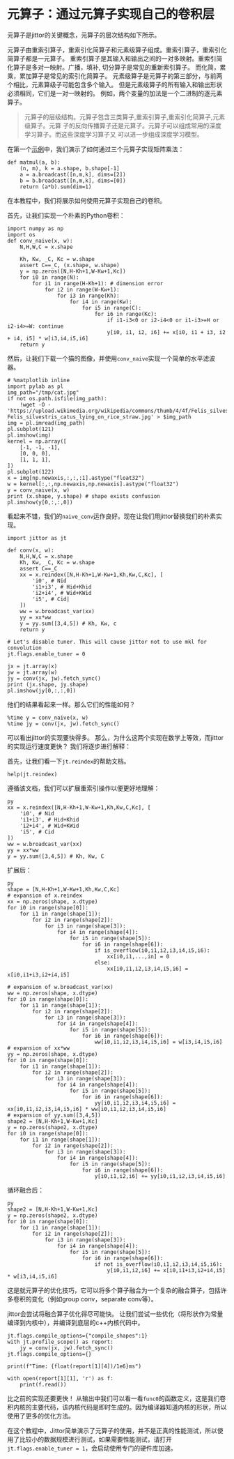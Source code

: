 
# 元算子：通过元算子实现自己的卷积层



元算子是jittor的关键概念，元算子的层次结构如下所示。

元算子由重索引算子，重索引化简算子和元素级算子组成。重索引算子，重索引化简算子都是一元算子。 重索引算子是其输入和输出之间的一对多映射。重索引简化算子是多对一映射。广播，填补, 切分算子是常见的重新索引算子。 而化简，累乘，累加算子是常见的索引化简算子。 元素级算子是元算子的第三部分，与前两个相比，元素算级子可能包含多个输入。 但是元素级算子的所有输入和输出形状必须相同，它们是一对一映射的。 例如，两个变量的加法是一个二进制的逐元素算子。

>
> 元算子的层级结构。元算子包含三类算子,重索引算子,重索引化简算子,元素级算子。元算
> 子的反向传播算子还是元算子。元算子可以组成常用的深度学习算子。而这些深度学习算子又
> 可以进一步组成深度学习模型。


在第一个[示例](example.ipynb)中，我们演示了如何通过三个元算子实现矩阵乘法：

```
def matmul(a, b):
    (n, m), k = a.shape, b.shape[-1]
    a = a.broadcast([n,m,k], dims=[2])
    b = b.broadcast([n,m,k], dims=[0])
    return (a*b).sum(dim=1)
```



在本教程中，我们将展示如何使用元算子实现自己的卷积。

首先，让我们实现一个朴素的Python卷积：

```
import numpy as np
import os
def conv_naive(x, w):
    N,H,W,C = x.shape

    Kh, Kw, _C, Kc = w.shape
    assert C==_C, (x.shape, w.shape)
    y = np.zeros([N,H-Kh+1,W-Kw+1,Kc])
    for i0 in range(N):
        for i1 in range(H-Kh+1): # dimension error
            for i2 in range(W-Kw+1):
                for i3 in range(Kh):
                    for i4 in range(Kw):
                        for i5 in range(C):
                            for i6 in range(Kc):
                                if i1-i3<0 or i2-i4<0 or i1-i3>=H or i2-i4>=W: continue
                                y[i0, i1, i2, i6] += x[i0, i1 + i3, i2 + i4, i5] * w[i3,i4,i5,i6]
    return y
```


然后，让我们下载一个猫的图像，并使用`conv_naive`实现一个简单的水平滤波器。

```
# %matplotlib inline
import pylab as pl
img_path="/tmp/cat.jpg"
if not os.path.isfile(img_path):
    !wget -O - 'https://upload.wikimedia.org/wikipedia/commons/thumb/4/4f/Felis_silvestris_catus_lying_on_rice_straw.jpg/220px-Felis_silvestris_catus_lying_on_rice_straw.jpg' > $img_path
img = pl.imread(img_path)
pl.subplot(121)
pl.imshow(img)
kernel = np.array([
    [-1, -1, -1],
    [0, 0, 0],
    [1, 1, 1],
])
pl.subplot(122)
x = img[np.newaxis,:,:,:1].astype("float32")
w = kernel[:,:,np.newaxis,np.newaxis].astype("float32")
y = conv_naive(x, w)
print (x.shape, y.shape) # shape exists confusion
pl.imshow(y[0,:,:,0])
```

看起来不错，我们的`naive_conv`运作良好。现在让我们用jittor替换我们的朴素实现。

```
import jittor as jt

def conv(x, w):
    N,H,W,C = x.shape
    Kh, Kw, _C, Kc = w.shape
    assert C==_C
    xx = x.reindex([N,H-Kh+1,W-Kw+1,Kh,Kw,C,Kc], [
        'i0', # Nid
        'i1+i3', # Hid+Khid
        'i2+i4', # Wid+KWid
        'i5', # Cid|
    ])
    ww = w.broadcast_var(xx)
    yy = xx*ww
    y = yy.sum([3,4,5]) # Kh, Kw, c
    return y

# Let's disable tuner. This will cause jittor not to use mkl for convolution
jt.flags.enable_tuner = 0

jx = jt.array(x)
jw = jt.array(w)
jy = conv(jx, jw).fetch_sync()
print (jx.shape, jy.shape)
pl.imshow(jy[0,:,:,0])
```


他们的结果看起来一样。那么它们的性能如何？

```
%time y = conv_naive(x, w)
%time jy = conv(jx, jw).fetch_sync()
```



可以看出jittor的实现要快得多。 那么，为什么这两个实现在数学上等效，而jittor的实现运行速度更快？ 我们将逐步进行解释：

首先，让我们看一下`jt.reindex`的帮助文档。

```
help(jt.reindex)
```


遵循该文档，我们可以扩展重索引操作以便更好地理解：

```
py
xx = x.reindex([N,H-Kh+1,W-Kw+1,Kh,Kw,C,Kc], [
    'i0', # Nid
    'i1+i3', # Hid+Khid
    'i2+i4', # Wid+KWid
    'i5', # Cid
])
ww = w.broadcast_var(xx)
yy = xx*ww
y = yy.sum([3,4,5]) # Kh, Kw, C
```


扩展后：

```
py
shape = [N,H-Kh+1,W-Kw+1,Kh,Kw,C,Kc]
# expansion of x.reindex
xx = np.zeros(shape, x.dtype)
for i0 in range(shape[0]):
    for i1 in range(shape[1]):
        for i2 in range(shape[2]):
            for i3 in range(shape[3]):
                for i4 in range(shape[4]):
                    for i5 in range(shape[5]):
                        for i6 in range(shape[6]):
                            if is_overflow(i0,i1,i2,i3,i4,i5,i6):
                                xx[i0,i1,...,in] = 0
                            else:
                                xx[i0,i1,i2,i3,i4,i5,i6] = x[i0,i1+i3,i2+i4,i5]

# expansion of w.broadcast_var(xx)
ww = np.zeros(shape, x.dtype)
for i0 in range(shape[0]):
    for i1 in range(shape[1]):
        for i2 in range(shape[2]):
            for i3 in range(shape[3]):
                for i4 in range(shape[4]):
                    for i5 in range(shape[5]):
                        for i6 in range(shape[6]):
                            ww[i0,i1,i2,i3,i4,i5,i6] = w[i3,i4,i5,i6]
# expansion of xx*ww
yy = np.zeros(shape, x.dtype)
for i0 in range(shape[0]):
    for i1 in range(shape[1]):
        for i2 in range(shape[2]):
            for i3 in range(shape[3]):
                for i4 in range(shape[4]):
                    for i5 in range(shape[5]):
                        for i6 in range(shape[6]):
                            yy[i0,i1,i2,i3,i4,i5,i6] = xx[i0,i1,i2,i3,i4,i5,i6] * ww[i0,i1,i2,i3,i4,i5,i6]
# expansion of yy.sum([3,4,5])
shape2 = [N,H-Kh+1,W-Kw+1,Kc]
y = np.zeros(shape2, x.dtype)
for i0 in range(shape[0]):
    for i1 in range(shape[1]):
        for i2 in range(shape[2]):
            for i3 in range(shape[3]):
                for i4 in range(shape[4]):
                    for i5 in range(shape[5]):
                        for i6 in range(shape[6]):
                            y[i0,i1,i2,i6] += yy[i0,i1,i2,i3,i4,i5,i6]
```


循环融合后：

```
py
shape2 = [N,H-Kh+1,W-Kw+1,Kc]
y = np.zeros(shape2, x.dtype)
for i0 in range(shape[0]):
    for i1 in range(shape[1]):
        for i2 in range(shape[2]):
            for i3 in range(shape[3]):
                for i4 in range(shape[4]):
                    for i5 in range(shape[5]):
                        for i6 in range(shape[6]):
                            if not is_overflow(i0,i1,i2,i3,i4,i5,i6):
                                y[i0,i1,i2,i6] += x[i0,i1+i3,i2+i4,i5] * w[i3,i4,i5,i6]
```



这是就元算子的优化技巧，它可以将多个算子融合为一个复杂的融合算子，包括许多卷积的变化（例如group conv，separate conv等）。

jittor会尝试将融合算子优化得尽可能快。 让我们尝试一些优化（将形状作为常量编译到内核中），并编译到底层的c++内核代码中。


```
jt.flags.compile_options={"compile_shapes":1}
with jt.profile_scope() as report:
    jy = conv(jx, jw).fetch_sync()
jt.flags.compile_options={}

print(f"Time: {float(report[1][4])/1e6}ms")

with open(report[1][1], 'r') as f:
    print(f.read())
```


比之前的实现还要更快！ 从输出中我们可以看一看`func0`的函数定义，这是我们卷积内核的主要代码，该内核代码是即时生成的。因为编译器知道内核的形状，所以使用了更多的优化方法。

在这个教程中，Jittor简单演示了元算子的使用，并不是正真的性能测试，所以使用了比较小的数据规模进行测试，如果需要性能测试，请打开`jt.flags.enable_tuner = 1`，会启动使用专门的硬件库加速。

